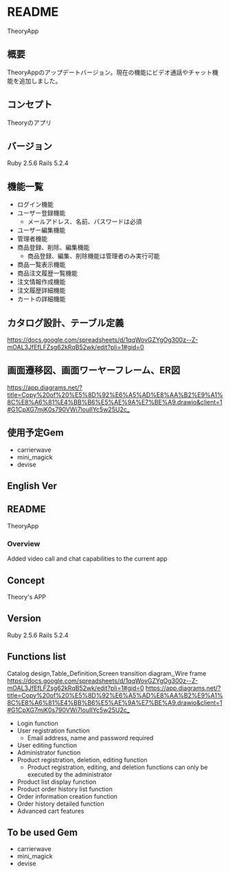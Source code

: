 # README

TheoryApp

## 概要
TheoryAppのアップデートバージョン。現在の機能にビデオ通話やチャット機能を追加しました。

## コンセプト

Theoryのアプリ

## バージョン

Ruby 2.5.6 Rails 5.2.4

## 機能一覧

* ログイン機能
* ユーザー登録機能
    * メールアドレス、名前、パスワードは必須
* ユーザー編集機能
* 管理者機能
* 商品登録、削除、編集機能
    * 商品登録、編集、削除機能は管理者のみ実行可能
* 商品一覧表示機能
* 商品注文履歴一覧機能
* 注文情報作成機能
* 注文履歴詳細機能
* カートの詳細機能

## カタログ設計、テーブル定義

<https://docs.google.com/spreadsheets/d/1qqWovGZYgOg300z--Z-mOAL3JfEfLFZsg62kRqB52wk/edit?pli=1#gid=0>


## 画面遷移図、画面ワーヤーフレーム、ER図

<https://app.diagrams.net/?title=Copy%20of%20%E5%8D%92%E6%A5%AD%E8%AA%B2%E9%A1%8C%E8%A6%81%E4%BB%B6%E5%AE%9A%E7%BE%A9.drawio&client=1#G1CpXG7mjK0s790VWi7louIIYc5w25U2c_>



## 使用予定Gem

* carrierwave
* mini_magick
* devise

## English Ver

## README

TheoryApp

### Overview

Added video call and chat capabilities to the current app

## Concept
Theory's APP

## Version

Ruby 2.5.6 Rails 5.2.4

## Functions list

Catalog design,Table_Definition,Screen transition diagram,,Wire frame
<https://docs.google.com/spreadsheets/d/1qqWovGZYgOg300z--Z-mOAL3JfEfLFZsg62kRqB52wk/edit?pli=1#gid=0>
<https://app.diagrams.net/?title=Copy%20of%20%E5%8D%92%E6%A5%AD%E8%AA%B2%E9%A1%8C%E8%A6%81%E4%BB%B6%E5%AE%9A%E7%BE%A9.drawio&client=1#G1CpXG7mjK0s790VWi7louIIYc5w25U2c_>


* Login function
* User registration function
    * Email address, name and password required
* User editing function
* Administrator function
* Product registration, deletion, editing function
    * Product registration, editing, and deletion functions can only be executed by the administrator
* Product list display function
* Product order history list function
* Order information creation function
* Order history detailed function
* Advanced cart features

## To be used Gem

* carrierwave
* mini_magick
* devise
